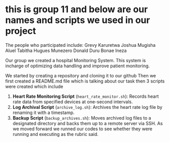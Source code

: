 # this is group 11 and below are our names and scripts we used in our project
The people who participated include:
Grevy Karuretwa
Joshua Mugisha
Aluel Tabitha
Hugues Munezero
Donald Duru
Bonae Ineza

Our group we created a hospital Monitoring System. This system is incharge of optimizing data handling and improve patient monitoring.

We started by creating a repository  and cloning it to our github
Then we first created a README.md file which is talking about our task then 3 scripts were created which include 
1. **Heart Rate Monitoring Script** (`heart_rate_monitor.sh`): Records heart rate data from specified devices at one-second intervals.
2. **Log Archival Script** (`archive_log.sh`): Archives the heart rate log file by renaming it with a timestamp.
3. **Backup Script** (`backup_archives.sh`): Moves archived log files to a designated directory and backs them up to a remote server via SSH. 
 As we moved forward we runned our codes to see whether they were running and executing as the rubric said.

